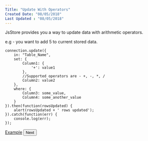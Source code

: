 ```yaml
---
Title: "Update With Operators"
Created Date: "08/05/2018"
Last Updated : "08/05/2018"
---
```


JsStore provides you a way to update data with arithmetic operators.

e.g - you want to add 5 to current stored data.

```
connection.update({
    in: "Table_Name",
    set: {
        Column1: {
            '+': value1
        },
        //Supported operators are - +, -, *, /
        Column2: value2
    },
    where: {
        Column3: some_value,
        Column4: some_another_value
    }
}).then(function(rowsUpdated) {
    alert(rowsUpdated + ' rows updated');
}).catch(function(err) {
    console.log(err);
});
```

<p class="margin-top-40px center-align">
    <a class="btn info" target="_blank" href="/example/update-with-operators">Example</a>
    <button class="btn info btnNext">Next</button>
</p>
